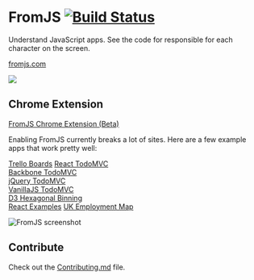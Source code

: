 # FromJS [![Build Status](https://circleci.com/gh/mattzeunert/FromJS/tree/master.svg?style=shield&circle-token=f6f134d69e7755b89c1ac418e6d3f84df593d9a1)](https://circleci.com/gh/mattzeunert/FromJS/tree/master)

Understand JavaScript apps. See the code for responsible for each character on the screen.

[fromjs.com](http://www.fromjs.com/)

![](https://cloud.githubusercontent.com/assets/1303660/17478187/e9b9b2bc-5d61-11e6-8645-b89574767bf4.png)

## Chrome Extension

[FromJS Chrome Extension (Beta)](https://chrome.google.com/webstore/detail/fromjs/hjkhdaoomfphjmffaklelpmkllfbjjfd)

Enabling FromJS currently breaks a lot of sites. Here are a few example apps that work pretty well:

[Trello Boards](https://trello.com/b/Jx4NVZmY/fromjs-test)
[React TodoMVC](http://todomvc.com/examples/react/#/)  
[Backbone TodoMVC](http://todomvc.com/examples/backbone/)  
[jQuery TodoMVC](http://todomvc.com/examples/jquery/#)  
[VanillaJS TodoMVC](http://todomvc.com/examples/vanillajs/)  
[D3 Hexagonal Binning](http://bl.ocks.org/mbostock/raw/4248145/)  
[React Examples](https://github.com/ruanyf/react-demos)
[UK Employment Map](http://www.mattzeunert.com/uk-employment)

![FromJS screenshot](https://cloud.githubusercontent.com/assets/1303660/19559430/b4ffc33c-96c7-11e6-9d3f-424c1c45b84f.png)

## Contribute

Check out the [Contributing.md](https://github.com/mattzeunert/FromJS/blob/master/CONTRIBUTING.md) file.
